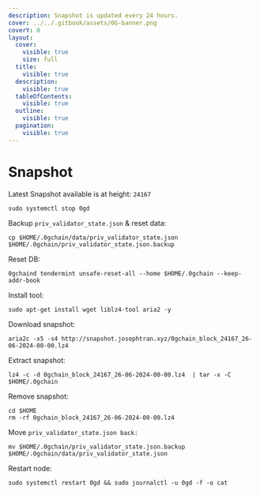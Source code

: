 ```yaml
---
description: Snapshot is updated every 24 hours.
cover: ../../.gitbook/assets/0G-banner.png
coverY: 0
layout:
  cover:
    visible: true
    size: full
  title:
    visible: true
  description:
    visible: true
  tableOfContents:
    visible: true
  outline:
    visible: true
  pagination:
    visible: true
---
```


# Snapshot

Latest Snapshot available is at height: `24167`

```markup
sudo systemctl stop 0gd
```

Backup `priv_validator_state.json` & reset data:

```markup
cp $HOME/.0gchain/data/priv_validator_state.json $HOME/.0gchain/priv_validator_state.json.backup
```

Reset DB:

```markup
0gchaind tendermint unsafe-reset-all --home $HOME/.0gchain --keep-addr-book
```

Install tool:

```markup
sudo apt-get install wget liblz4-tool aria2 -y
```

Download snapshot:

```markup
aria2c -x5 -s4 http://snapshot.josephtran.xyz/0gchain_block_24167_26-06-2024-00-00.lz4
```

Extract snapshot:

```markup
lz4 -c -d 0gchain_block_24167_26-06-2024-00-00.lz4  | tar -x -C $HOME/.0gchain
```

Remove snapshot:

```
cd $HOME
rm -rf 0gchain_block_24167_26-06-2024-00-00.lz4
```

Move `priv_validator_state.json back:`

```markup
mv $HOME/.0gchain/priv_validator_state.json.backup $HOME/.0gchain/data/priv_validator_state.json
```

Restart node:

```markup
sudo systemctl restart 0gd && sudo journalctl -u 0gd -f -o cat
```

